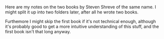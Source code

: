 Here are my notes on the two books by Steven Shreve of the same name. I might split it up into two folders later, after all he wrote two books.

Furthemore I might skip the first book if it's not technical enough, although it's probably good to get a more intuitive understanding of this stuff, and the first book isn't that long anyway.